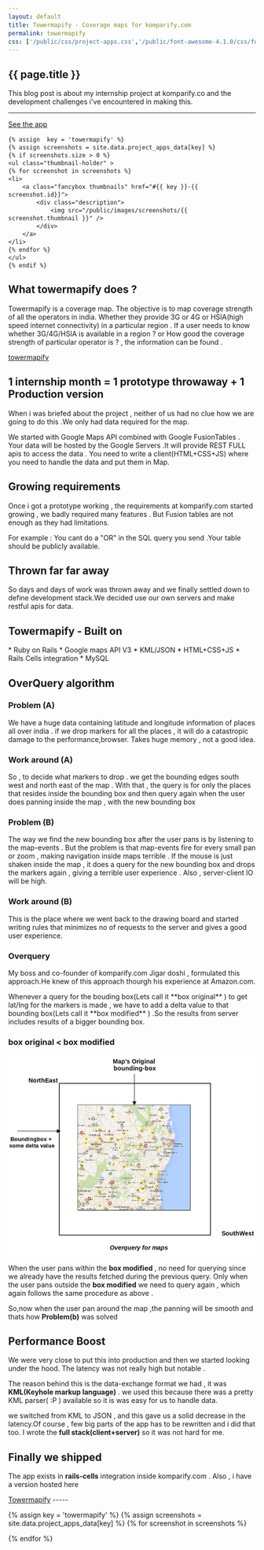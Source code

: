 ```yaml
---
layout: default
title: Towermapify - Coverage maps for komparify.com
permalink: towermapify
css: ['/public/css/project-apps.css','/public/font-awesome-4.1.0/css/font-awesome.min.css']
---
```

<section class="section">
<div class="content">
	<div class="post">
	  <h1 class="post-title">{{ page.title }}</h1>
	</div>
This blog post is about my internship project at komparify.co and  the development challenges i've encountered in making this.

-----



<div class="project-container"> 
	<div class="short-description">
	 <a href = "http://towermapify.herokuapp.com" target="_blank" class="live-anchor"><i class="fa fa-chevron-circle-right fa-3"></i>See the app</a>
	</div>

	{% assign  key = 'towermapify' %}
	{% assign screenshots = site.data.project_apps_data[key] %}
	{% if screenshots.size > 0 %}
	<ul class="thumbnail-holder" >
	{% for screenshot in screenshots %}
	<li>
		<a class="fancybox thumbnails" href="#{{ key }}-{{ screenshot.id}}">
			<div class="description">	
				<img src="/public/images/screenshots/{{ screenshot.thumbnail }}" /> 
			</div>
		</a>		
	</li>
	{% endfor %}
	</ul> 
	{% endif %}
</div>

<h2>What towermapify does ?</h2>
<p>
Towermapify is a coverage map. The objective is to map  coverage strength of all the operators in india.
Whether they provide 3G or 4G or HSIA(high speed internet connectivity) in a particular region . If a user
needs to know whether 3G/4G/HSIA is available in a region ? or How good the coverage strength of particular operator is ? , the information can be found .
</p>
<a href="http://towermapify.herokuapp.com" target="_blank">towermapify</a>


<h2> 1 internship month =  1 prototype throwaway + 1 Production version </h2>

<p>
When i was briefed about the project , neither of us had no clue how we are going to do this .We only had data required for the map.

We started with Google Maps API combined with Google FusionTables . Your data will be hosted by the Google Servers .It will provide REST FULL apis to access the data . You need to write a client(HTML+CSS+JS) where you need to handle the data and put them in Map. </p>

<h2>Growing requirements</h2>
<p>Once i got a prototype working , the requirements at komparify.com started growing , we badly required many features . But Fusion tables are not enough as they had limitations.
	
For example : You cant do a "OR" in the SQL query you send .Your table should be publicly available.
</p>

<h2>Thrown far far away</h2>
<p>So days and days of work was thrown away and we finally settled down to define development stack.We decided use our own servers and make restful apis for data.</p>

<h2>Towermapify - Built on</h2>
<p>	
* Ruby on Rails 
* Google maps API V3
* KML/JSON
* HTML+CSS+JS
* Rails Cells integration 
* MySQL
</p>

<h2>OverQuery algorithm</h2>

<h3>Problem (A)</h3>
<p>We have a huge data containing latitude and longitude information of places all over india . if we
drop markers for all the places , it will do a catastropic damage to the performance,browser.
Takes huge memory , not a good idea.</p>

<h3>Work around (A)</h3>
<p>So , to decide what markers to drop . we get the bounding edges south west and north east of the map . With that , the query is for only the  places that resides inside the bounding box and then query again when the user does panning inside the map , with the new bounding box</p>

<h3>Problem (B)</h3>
<p>The way we find the new bounding box after the user pans is by listening to the map-events . But the problem is that map-events fire for every small pan or zoom , making navigation inside maps terrible . If the mouse is just shaken inside the map , it does a query for the new bounding box and drops the markers again , giving a terrible user experience .
Also , server-client IO will be high. </p>

<h3>Work around (B) </h3>
<p>This is the place where we went back to the drawing board and started writing rules that minimizes no of requests to the server and gives a good user experience.</p>

<h3>Overquery</h3>
<p>My boss and co-founder of komparify.com Jigar doshi , formulated this approach.He knew of this approach thourgh his experience at Amazon.com. </p>
<p>
Whenever  a query for the bouding box(Lets call it **box original** )  to get lat/lng for the markers is made , we have to add a delta value to that bounding box(Lets call it **box modified** ) .So the results from server includes results of a bigger bounding box.</p>
	
<h3> box original < box modified </h3>


<img src="/public/images/overquery_map.png" />

<p>When the user pans within the <b>box modified</b> , no need for querying since we already have the results fetched during the previous query. Only when the user pans outside the <b>box modified</b> we need to query again , which again follows the same procedure as above .

So,now when the user pan around the map ,the panning will be smooth and thats how <b>Problem(b)</b> was solved</p>

<h2>Performance Boost</h2>

<p>We were very close to put this into production and then we started looking under the hood. The latency was not really high but notable .

The reason behind this is the data-exchange format we had , it was <b>KML(Keyhole markup language)</b> . we used this because 
there was a pretty KML parser( :P )  available so it is was easy for us to handle data.

we switched from KML to JSON , and this gave us a solid decrease in the latency.Of course , few big parts of the app has to be
rewritten and i did that too. I wrote the <b>full stack(client+server)</b> so it was not hard for me.
</p>


<h2>Finally we shipped </h2>
<p>The app exists in <b>rails-cells</b> integration inside komparify.com . Also , i have a version hosted here </p>
<a href="http://towermapify.herokuapp.com" target="_blank">Towermapify</a>
-----



{% assign key = 'towermapify' %}
{% assign screenshots = site.data.project_apps_data[key] %}
{% for screenshot in screenshots %}

<div id="{{ key }}-{{ screenshot.id}}" style="display: none;" class="description-holder">
		<div class="screenshot-description" >
			<ul>
			{% for desc in screenshot.description %}
			<li>
				{{ desc }}
			</li>
			{% endfor %}
			</ul>
		</div>
		<img class="lazy" data-src="/public/images/screenshots/{{ screenshot.original }}" /> 
</div>
{% endfor %}

</div>
</section>